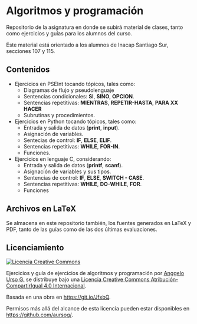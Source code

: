 # Algoritmos y programación

Repositorio de la asignatura en donde se subirá material de clases, tanto como ejercicios y guías para los alumnos del curso.

Este material está orientado a los alumnos de Inacap Santiago Sur, secciones 107 y 115.

## Contenidos

 - Ejercicios en PSEInt tocando tópicos, tales como:
    * Diagramas de flujo y pseudolenguaje
    * Sentencias condicionales: **SI**, **SINO**, **OPCION**.
    * Sentencias repetitivas: **MIENTRAS**, **REPETIR-HASTA**, **PARA XX HACER**
    * Subrutinas y procedimientos.
 - Ejercicios en Python tocando tópicos, tales como:
    * Entrada y salida de datos (**print**, **input**).
    * Asignación de variables.
    * Sentecias de control: **IF**, **ELSE**, **ELIF**.
    * Sentencias repetitivas: **WHILE**, **FOR-IN**.
    * Funciones.
 - Ejercicios en lenguaje C, considerando:
    * Entrada y salida de datos (**printf**, **scanf**).
    * Asignación de variables y sus tipos.
    * Sentencias de control: **IF**, **ELSE**, **SWITCH - CASE**.
    * Sentencias repetitivas: **WHILE**, **DO-WHILE**, **FOR**.
    * Funciones
    
## Archivos en LaTeX

Se almacena en este repositorio también, los fuentes generados en LaTeX y PDF, tanto de las guías como de las dos últimas evaluaciones.
 

## Licenciamiento

<a rel="license" href="http://creativecommons.org/licenses/by-sa/4.0/"><img alt="Licencia Creative Commons" style="border-width:0" src="https://i.creativecommons.org/l/by-sa/4.0/88x31.png" /></a><br /><span xmlns:dct="http://purl.org/dc/terms/" property="dct:title">

Ejercicios y guía de ejercicios de algoritmos y programación</span> por <a xmlns:cc="http://creativecommons.org/ns#" href="https://github.com/aursog" property="cc:attributionName" rel="cc:attributionURL">Anggelo Urso G.</a> se distribuye bajo una <a rel="license" href="http://creativecommons.org/licenses/by-sa/4.0/">Licencia Creative Commons Atribución-CompartirIgual 4.0 Internacional</a>.

Basada en una obra en <a xmlns:dct="http://purl.org/dc/terms/" href="https://github.com/aursog/algoritmos_y_programacion" rel="dct:source">https://git.io/JfxbQ</a>.

Permisos más allá del alcance de esta licencia pueden estar disponibles en <a xmlns:cc="http://creativecommons.org/ns#" href="https://github.com/aursog/" rel="cc:morePermissions">https://github.com/aursog/</a>.